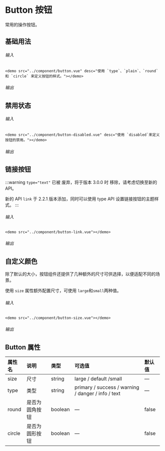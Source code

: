 # Button 按钮

常用的操作按钮。

## 基础用法

###### 输入
```
<demo src="../component/button.vue" desc="使用 `type`、`plain`、`round` 和 `circle` 来定义按钮的样式。"></demo>
```
###### 输出
<demo src="../components/button.vue"></demo>

## 禁用状态

###### 输入
```
<demo src="../component/button-disabled.vue" desc="使用 `disabled`来定义按钮的禁用。"></demo>
```
###### 输出
<demo src="../component/button-disabled.vue" desc="使用 `disabled`来定义按钮的禁用。"></demo>

## 链接按钮

:::warning
`type="text"` 已被 废弃，将于版本 
3.0.0 时 移除，请考虑切换至新的 API。

新的 API `link` 于 
2.2.1 版本添加，同时可以使用 type API 设置链接按钮的主题样式。
:::

###### 输入
```
<demo src="../component/button-link.vue"></demo>
```
###### 输出
<demo src="../component/button-link.vue"></demo>

## 自定义颜色

除了默认的大小，按钮组件还提供了几种额外的尺寸可供选择，以便适配不同的场景。

使用 `size` 属性额外配置尺寸，可使用 `large`和`small`两种值。
###### 输入
```
<demo src="../component/button-size.vue"></demo>
```
###### 输出
<demo src="../component/button-size.vue"></demo>

## Button 属性

| 属性名        | 说明           | 类型  |可选值  |默认值  |
| :------------- |:-------------| :-----|:-----|:-----|
| size     | 尺寸 | string|large / default /small|—|
| type     | 类型 | string|primary / success / warning / danger / info / text|—|
| round     | 是否为圆角按钮 | boolean|—|false|
| circle     | 是否为圆形按钮 | boolean|—|false|

